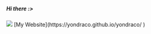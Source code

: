 ##### Hi there :>
<img src="https://github-readme-stats.vercel.app/api/?username=yondraco&show_icons=true&amp;hide=issues,contribs&amp;theme=dark&amp;count_private=true">
[My Website](https://yondraco.github.io/yondraco/ )
